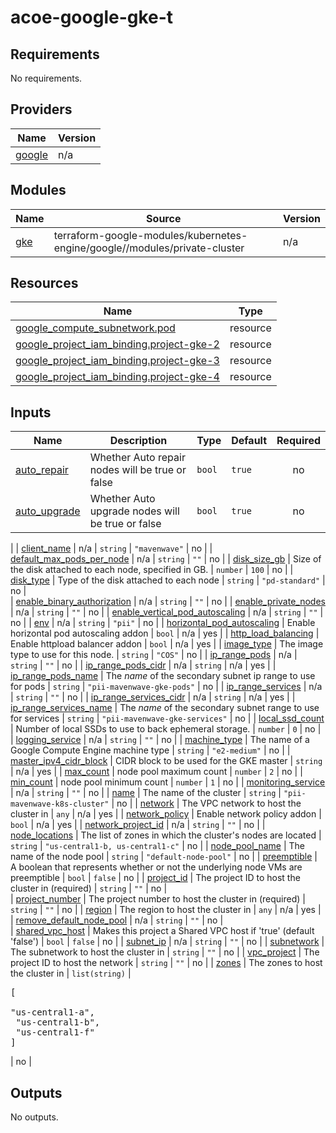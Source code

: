# acoe-google-gke-t
## Requirements

No requirements.

## Providers

| Name | Version |
|------|---------|
| <a name="provider_google"></a> [google](#provider\_google) | n/a |

## Modules

| Name | Source | Version |
|------|--------|---------|
| <a name="module_gke"></a> [gke](#module\_gke) | terraform-google-modules/kubernetes-engine/google//modules/private-cluster | n/a |

## Resources

| Name | Type |
|------|------|
| [google_compute_subnetwork.pod](https://registry.terraform.io/providers/hashicorp/google/latest/docs/resources/compute_subnetwork) | resource |    
| [google_project_iam_binding.project-gke-2](https://registry.terraform.io/providers/hashicorp/google/latest/docs/resources/project_iam_binding) | resource |
| [google_project_iam_binding.project-gke-3](https://registry.terraform.io/providers/hashicorp/google/latest/docs/resources/project_iam_binding) | resource |
| [google_project_iam_binding.project-gke-4](https://registry.terraform.io/providers/hashicorp/google/latest/docs/resources/project_iam_binding) | resource |

## Inputs

| Name | Description | Type | Default | Required |
|------|-------------|------|---------|:--------:|
| <a name="input_auto_repair"></a> [auto\_repair](#input\_auto\_repair) | Whether Auto repair nodes will be true or false | `bool` | `true` | no |   
| <a name="input_auto_upgrade"></a> [auto\_upgrade](#input\_auto\_upgrade) | Whether Auto upgrade nodes will be true or false | `bool` | `true` | no 
|
| <a name="input_client_name"></a> [client\_name](#input\_client\_name) | n/a | `string` | `"mavenwave"` | no |
| <a name="input_default_max_pods_per_node"></a> [default\_max\_pods\_per\_node](#input\_default\_max\_pods\_per\_node) | n/a | `string` | `""` | no 
|
| <a name="input_disk_size_gb"></a> [disk\_size\_gb](#input\_disk\_size\_gb) | Size of the disk attached to each node, specified in GB. | `number` | 
`100` | no |
| <a name="input_disk_type"></a> [disk\_type](#input\_disk\_type) | Type of the disk attached to each node | `string` | `"pd-standard"` | no |       
| <a name="input_enable_binary_authorization"></a> [enable\_binary\_authorization](#input\_enable\_binary\_authorization) | n/a | `string` | `""` | no |
| <a name="input_enable_private_nodes"></a> [enable\_private\_nodes](#input\_enable\_private\_nodes) | n/a | `string` | `""` | no |
| <a name="input_enable_vertical_pod_autoscaling"></a> [enable\_vertical\_pod\_autoscaling](#input\_enable\_vertical\_pod\_autoscaling) | n/a | `string` | `""` | no |
| <a name="input_env"></a> [env](#input\_env) | n/a | `string` | `"pii"` | no |
| <a name="input_horizontal_pod_autoscaling"></a> [horizontal\_pod\_autoscaling](#input\_horizontal\_pod\_autoscaling) | Enable horizontal pod autoscaling addon | `bool` | n/a | yes |
| <a name="input_http_load_balancing"></a> [http\_load\_balancing](#input\_http\_load\_balancing) | Enable httpload balancer addon | `bool` | n/a | yes |
| <a name="input_image_type"></a> [image\_type](#input\_image\_type) | The image type to use for this node. | `string` | `"COS"` | no |
| <a name="input_ip_range_pods"></a> [ip\_range\_pods](#input\_ip\_range\_pods) | n/a | `string` | `""` | no |
| <a name="input_ip_range_pods_cidr"></a> [ip\_range\_pods\_cidr](#input\_ip\_range\_pods\_cidr) | n/a | `string` | n/a | yes |
| <a name="input_ip_range_pods_name"></a> [ip\_range\_pods\_name](#input\_ip\_range\_pods\_name) | The _name_ of the secondary subnet ip range to use for pods | `string` | `"pii-mavenwave-gke-pods"` | no |
| <a name="input_ip_range_services"></a> [ip\_range\_services](#input\_ip\_range\_services) | n/a | `string` | `""` | no |
| <a name="input_ip_range_services_cidr"></a> [ip\_range\_services\_cidr](#input\_ip\_range\_services\_cidr) | n/a | `string` | n/a | yes |
| <a name="input_ip_range_services_name"></a> [ip\_range\_services\_name](#input\_ip\_range\_services\_name) | The _name_ of the secondary subnet range to use for services | `string` | `"pii-mavenwave-gke-services"` | no |
| <a name="input_local_ssd_count"></a> [local\_ssd\_count](#input\_local\_ssd\_count) | Number of local SSDs to use to back ephemeral storage. | `number` | `0` | no |
| <a name="input_logging_service"></a> [logging\_service](#input\_logging\_service) | n/a | `string` | `""` | no |
| <a name="input_machine_type"></a> [machine\_type](#input\_machine\_type) | The name of a Google Compute Engine machine type | `string` | `"e2-medium"` | no |
| <a name="input_master_ipv4_cidr_block"></a> [master\_ipv4\_cidr\_block](#input\_master\_ipv4\_cidr\_block) | CIDR block to be used for the GKE master | `string` | n/a | yes |
| <a name="input_max_count"></a> [max\_count](#input\_max\_count) | node pool maximum count | `number` | `2` | no |
| <a name="input_min_count"></a> [min\_count](#input\_min\_count) | node pool minimum count | `number` | `1` | no |
| <a name="input_monitoring_service"></a> [monitoring\_service](#input\_monitoring\_service) | n/a | `string` | `""` | no |
| <a name="input_name"></a> [name](#input\_name) | The name of the cluster | `string` | `"pii-mavenwave-k8s-cluster"` | no |
| <a name="input_network"></a> [network](#input\_network) | The VPC network to host the cluster in | `any` | n/a | yes |
| <a name="input_network_policy"></a> [network\_policy](#input\_network\_policy) | Enable network policy addon | `bool` | n/a | yes |
| <a name="input_network_project_id"></a> [network\_project\_id](#input\_network\_project\_id) | n/a | `string` | `""` | no |
| <a name="input_node_locations"></a> [node\_locations](#input\_node\_locations) | The list of zones in which the cluster's nodes are located | `string` | `"us-central1-b, us-central1-c"` | no |
| <a name="input_node_pool_name"></a> [node\_pool\_name](#input\_node\_pool\_name) | The name of the node pool | `string` | `"default-node-pool"` | no |
| <a name="input_preemptible"></a> [preemptible](#input\_preemptible) | A boolean that represents whether or not the underlying node VMs are preemptible | `bool` | `false` | no |
| <a name="input_project_id"></a> [project\_id](#input\_project\_id) | The project ID to host the cluster in (required) | `string` | `""` | no |     
| <a name="input_project_number"></a> [project\_number](#input\_project\_number) | The project number to host the cluster in (required) | `string` | 
`""` | no |
| <a name="input_region"></a> [region](#input\_region) | The region to host the cluster in | `any` | n/a | yes |
| <a name="input_remove_default_node_pool"></a> [remove\_default\_node\_pool](#input\_remove\_default\_node\_pool) | n/a | `string` | `""` | no |    
| <a name="input_shared_vpc_host"></a> [shared\_vpc\_host](#input\_shared\_vpc\_host) | Makes this project a Shared VPC host if 'true' (default 'false') | `bool` | `false` | no |
| <a name="input_subnet_ip"></a> [subnet\_ip](#input\_subnet\_ip) | n/a | `string` | `""` | no |
| <a name="input_subnetwork"></a> [subnetwork](#input\_subnetwork) | The subnetwork to host the cluster in | `string` | `""` | no |
| <a name="input_vpc_project"></a> [vpc\_project](#input\_vpc\_project) | The project ID to host the network | `string` | `""` | no |
| <a name="input_zones"></a> [zones](#input\_zones) | The zones to host the cluster in | `list(string)` | <pre>[<br>  "us-central1-a",<br>  "us-central1-b",<br>  "us-central1-f"<br>]</pre> | no |

## Outputs

No outputs.